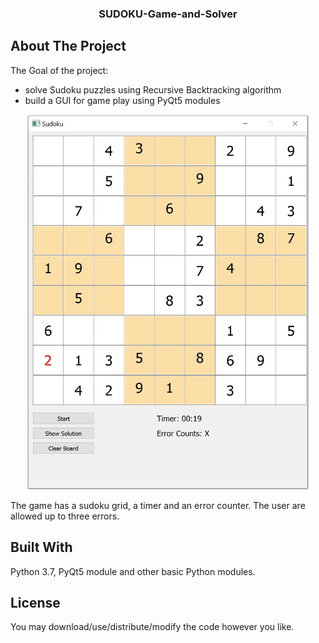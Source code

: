 
<!-- PROJECT LOGO -->
<h3 align="center">SUDOKU-Game-and-Solver</h3>

<!-- ABOUT THE PROJECT -->
## About The Project

The Goal of the project:
* solve Sudoku puzzles using Recursive Backtracking algorithm
* build a GUI for game play using PyQt5 modules

<p align="center">
  <a href="https://github.com/othneildrew/Best-README-Template">
    <img src="images/sudoku_gui.JPG" alt="Sudoku GUI Capture" width="450" height="600">
  </a>
</p>

The game has a sudoku grid, a timer and an error counter. The user are allowed up to three errors.

## Built With
Python 3.7, PyQt5 module and other basic Python modules.

## License
You may download/use/distribute/modify the code however you like.
